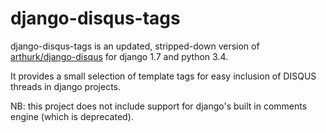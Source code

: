 # django-disqus-tags

django-disqus-tags is an updated, stripped-down version of
[arthurk/django-disqus](https://github.com/arthurk/django-disqus) for django 1.7
and python 3.4.

It provides a small selection of template tags for easy inclusion of DISQUS
threads in django projects.

NB: this project does not include support for django's built in comments engine
(which is deprecated).
